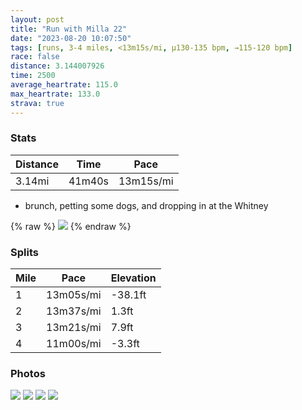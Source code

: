 ```yaml
---
layout: post
title: "Run with Milla 22"
date: "2023-08-20 10:07:50"
tags: [runs, 3-4 miles, <13m15s/mi, μ130-135 bpm, →115-120 bpm]
race: false
distance: 3.144007926
time: 2500
average_heartrate: 115.0
max_heartrate: 133.0
strava: true
---
```


### Stats

| Distance | Time | Pace |
|----------|------|------|
|3.14mi|41m40s|13m15s/mi|

+ brunch, petting some dogs, and dropping in at the Whitney

{% raw %}
<img src='https://maps.googleapis.com/maps/api/staticmap?maptype=roadmap&path=enc:mkwwFn{sbM@NCDIDKNNDJLRPz@RTH?JIXEj@Kn@KZKl@O|AK\JAXD@RLJRCj@J@JJZD^XNRPZb@n@TJTa@|@MbAELQNELYfAO`@W~@QTSz@_@lAETBFVJ[GC@[z@Ed@@Bd@TbAl@xA`A|@`@VV^RHVVFj@d@l@VLDTf@\HbAb@v@TTl@\\bBd@hB`@b@?VZf@JNRhAR\L`AR`AVXL@FE`@s@dCUd@Qj@Mj@BFN@RETg@h@kBNq@\_CFYj@?h@JCBLFr@PZLNBXa@NGd@In@C\J`@DPPTFb@FZ@TH?BA?pBf@BKTDZGTJL@BFD@`BJn@H`@A@NJ^DjC?n@GpAQnB@R`ABVaFFu@DkAJi@EELMT@^IDQJaACu@BIDAN@VCx@KZS`@@BFf@PHA@Bj@S`@_@Pa@DC`@IN?VNNZ^`@d@t@h@l@TDZL`@D\JX@XHn@QNBFPf@JHD@HXPR@LDPC`@Bj@TRDHDv@R\R\J`@Hh@@XDX@f@GVZh@Jl@BBDNBf@B\ChCBd@@JBPC^@j@Hr@DFB\Cd@@\FpBCBH@?T?PB|@FI`@Bj@GnCLLT??AB}CBi@DWpAGXOPBTPb@J^@TIDFh@JbBHdAHdAD|@AbAHtA?HAFEMAODaB@i@Ig@Aa@Bc@?_@GgAIk@?&key=AIzaSyC1MId7bFpkLXNAaYhBSTb8jLyiSqzbDtM&size=800x800&markers=color:yellow|label:S|40.75719,-73.9988&markers=color:green|label:F|40.73236000000001,-74.0109500000001'>
{% endraw %}

### Splits

| Mile | Pace | Elevation |
|------|------|-----------|
|1|13m05s/mi|-38.1ft|
|2|13m37s/mi|1.3ft|
|3|13m21s/mi|7.9ft|
|4|11m00s/mi|-3.3ft|

### Photos
<img src='https://dgtzuqphqg23d.cloudfront.net/KPQYuyKgdL10cdoWobfAn2LSLnjUrmYWElgEK3A1-GY-576x768.jpg'>

<img src='https://dgtzuqphqg23d.cloudfront.net/5SfrwtYUCrYroNaR2_NTGM7bcyat4TJeJMIad93CU6M-513x768.jpg'>

<img src='https://dgtzuqphqg23d.cloudfront.net/FsM2g54T1lToB5QvTwSaEXjhCERfPaotXx9cfFyXVUs-768x576.jpg'>

<img src='https://dgtzuqphqg23d.cloudfront.net/3Xpze8WqLz8Z4hGcLbR7_xva8YmqVxYz0wD1QguEnko-576x768.jpg'>
